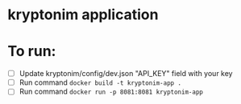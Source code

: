 # kryptonim application

# To run:
- [ ] Update kryptonim/config/dev.json "API_KEY" field with your key
- [ ] Run command `docker build -t kryptonim-app .`
- [ ] Run command `docker run -p 8081:8081 kryptonim-app`
